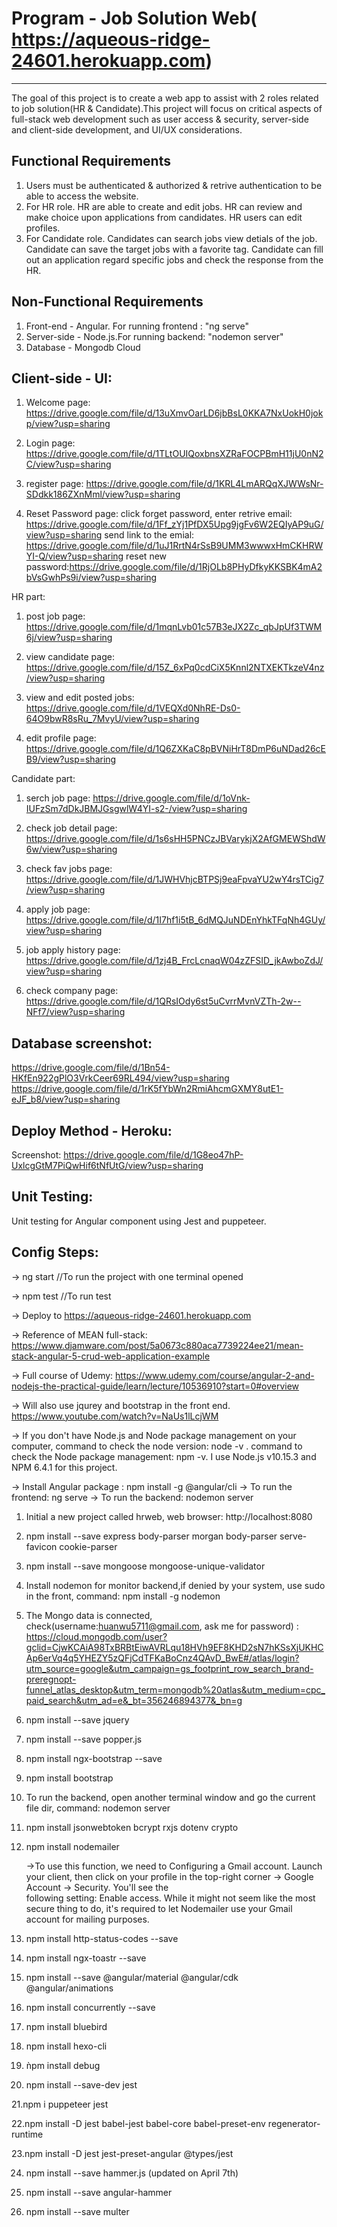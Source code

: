 # Program - Job Solution Web( https://aqueous-ridge-24601.herokuapp.com)
----------------------------------
The goal of this project is to create a web app to assist with 2 roles related to job solution(HR & Candidate).This project will focus on critical aspects of full-stack web development such as user access & security, server-side and client-side development, and UI/UX considerations.

Functional Requirements
------------------------
1. Users must be authenticated & authorized & retrive authentication to be able to access the website.
2. For HR role. HR are able to create and edit jobs. HR can review and make choice upon applications from candidates. HR users can edit profiles.
3. For Candidate role. Candidates can search jobs view detials of the job. Candidate can save the target jobs with a favorite tag. Candidate can fill out an application regard specific jobs and check the response from the HR.

Non-Functional Requirements
---------------------------
1. Front-end - Angular. For running frontend : "ng serve"
2. Server-side - Node.js.For running backend: "nodemon server"
3. Database - Mongodb Cloud
 
Client-side - UI:
---------------
1. Welcome page:
https://drive.google.com/file/d/13uXmvOarLD6jbBsL0KKA7NxUokH0jokp/view?usp=sharing

2. Login page:
https://drive.google.com/file/d/1TLtOUIQoxbnsXZRaFOCPBmH11jU0nN2C/view?usp=sharing

3. register page:
https://drive.google.com/file/d/1KRL4LmARQqXJWWsNr-SDdkk186ZXnMml/view?usp=sharing

4. Reset Password page:
click forget password, enter retrive email: https://drive.google.com/file/d/1Ff_zYj1PfDX5Upg9jgFv6W2EQIyAP9uG/view?usp=sharing
send link to the emial: https://drive.google.com/file/d/1uJ1RrtN4rSsB9UMM3wwwxHmCKHRWYI-Q/view?usp=sharing
reset new password:https://drive.google.com/file/d/1RjOLb8PHyDfkyKKSBK4mA2bVsGwhPs9i/view?usp=sharing

HR part:
1. post job page:
https://drive.google.com/file/d/1mqnLvb01c57B3eJX2Zc_qbJpUf3TWM6j/view?usp=sharing

2. view candidate page:
https://drive.google.com/file/d/15Z_6xPq0cdCiX5Knnl2NTXEKTkzeV4nz/view?usp=sharing

3. view and edit posted jobs:
https://drive.google.com/file/d/1VEQXd0NhRE-Ds0-64O9bwR8sRu_7MvyU/view?usp=sharing

4. edit profile page:
https://drive.google.com/file/d/1Q6ZXKaC8pBVNiHrT8DmP6uNDad26cEB9/view?usp=sharing

Candidate part:
1. serch job page:
https://drive.google.com/file/d/1oVnk-IUFzSm7dDkJBMJGsgwlW4YI-s2-/view?usp=sharing

2. check job detail page:
https://drive.google.com/file/d/1s6sHH5PNCzJBVarykjX2AfGMEWShdW6w/view?usp=sharing

3. check fav jobs page:
https://drive.google.com/file/d/1JWHVhjcBTPSj9eaFpvaYU2wY4rsTCig7/view?usp=sharing

4. apply job page:
https://drive.google.com/file/d/1I7hf1i5tB_6dMQJuNDEnYhkTFqNh4GUy/view?usp=sharing

5. job apply history page:
https://drive.google.com/file/d/1zj4B_FrcLcnaqW04zZFSID_jkAwboZdJ/view?usp=sharing

6. check company page:
https://drive.google.com/file/d/1QRsIOdy6st5uCvrrMvnVZTh-2w--NFf7/view?usp=sharing


Database screenshot:
--------------------
https://drive.google.com/file/d/1Bn54-HKfEn922gPlO3VrkCeer69RL494/view?usp=sharing
https://drive.google.com/file/d/1rK5fYbWn2RmiAhcmGXMY8utE1-eJF_b8/view?usp=sharing

Deploy Method - Heroku:
-----------------------

Screenshot: https://drive.google.com/file/d/1G8eo47hP-UxlcgGtM7PiQwHif6tNfUtG/view?usp=sharing

Unit Testing:
-------------
Unit testing for Angular component using Jest and puppeteer.

Config Steps:
-------------

-> ng start //To run the project with one terminal opened

-> npm test //To run test
   
-> Deploy to https://aqueous-ridge-24601.herokuapp.com

-> Reference of MEAN full-stack: https://www.djamware.com/post/5a0673c880aca7739224ee21/mean-stack-angular-5-crud-web-application-example

-> Full course of Udemy: https://www.udemy.com/course/angular-2-and-nodejs-the-practical-guide/learn/lecture/10536910?start=0#overview

-> Will also use jqurey and bootstrap in the front end. https://www.youtube.com/watch?v=NaUs1lLcjWM

-> If you don't have Node.js and Node package management on your computer, command to check the node version: node -v . command to check the Node package management: npm -v. I use Node.js v10.15.3 and NPM 6.4.1 for this project.

-> Install Angular package : npm install -g @angular/cli
-> To run the frontend: ng serve
-> To run the backend: nodemon server

1. Initial a new project called hrweb, web browser: http://localhost:8080
 
2. npm install --save express body-parser morgan body-parser serve-favicon cookie-parser

3. npm install --save mongoose mongoose-unique-validator

4. Install nodemon for monitor backend,if denied by your system, use sudo in the front, command: npm install -g nodemon

5. The Mongo data is connected, check(username:huanwu5711@gmail.com, ask me for password) : https://cloud.mongodb.com/user?gclid=CjwKCAiA98TxBRBtEiwAVRLqu18HVh9EF8KHD2sN7hKSsXjUKHCAp6erVq4q5YHEZY5zQFjCdTFKaBoCnz4QAvD_BwE#/atlas/login?utm_source=google&utm_campaign=gs_footprint_row_search_brand-preregnopt-funnel_atlas_desktop&utm_term=mongodb%20atlas&utm_medium=cpc_paid_search&utm_ad=e&_bt=356246894377&_bn=g

6. npm install --save jquery

7. npm install --save popper.js

8. npm install ngx-bootstrap --save

9. npm install bootstrap

10. To run the backend, open another terminal window and go the current file dir, 
   command: nodemon server
   
11. npm install jsonwebtoken bcrypt rxjs dotenv crypto

12. npm install nodemailer
    
    ->To use this function, we need to Configuring a Gmail account.
    Launch your client, then click on your profile in the top-right corner -> Google Account -> Security. You'll see the          
    following setting: Enable access. While it might not seem like the most secure thing to do, it's required to let 
    Nodemailer use your Gmail account for mailing purposes.

13. npm install http-status-codes --save

14. npm install ngx-toastr --save

15. npm install --save @angular/material @angular/cdk @angular/animations

16. npm install concurrently --save

17. npm install bluebird

18. npm install hexo-cli

19. ǹpm install debug

20. npm install --save-dev jest
   
21.npm i puppeteer jest

22.npm install -D jest babel-jest babel-core babel-preset-env regenerator-runtime

23.npm install -D jest jest-preset-angular @types/jest

24. npm install --save hammer.js  (updated on April 7th)

25. npm install --save angular-hammer

26. npm install --save multer
